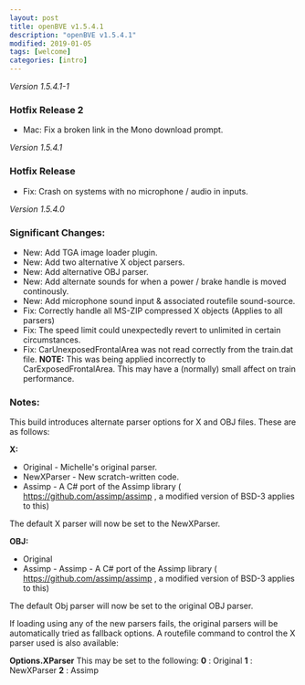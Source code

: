 ```yaml
---
layout: post
title: openBVE v1.5.4.1
description: "openBVE v1.5.4.1"
modified: 2019-01-05
tags: [welcome]
categories: [intro]
---
```


*Version 1.5.4.1-1*
### Hotfix Release 2
* Mac: Fix a broken link in the Mono download prompt.

*Version 1.5.4.1*
### Hotfix Release
* Fix: Crash on systems with no microphone / audio in inputs.

*Version 1.5.4.0*

### Significant Changes:
* New: Add TGA image loader plugin.
* New: Add two alternative X object parsers.
* New: Add alternative OBJ parser.
* New: Add alternate sounds for when a power / brake handle is moved continously.
* New: Add microphone sound input & associated routefile sound-source.
* Fix: Correctly handle all MS-ZIP compressed X objects (Applies to all parsers)
* Fix: The speed limit could unexpectedly revert to unlimited in certain circumstances.
* Fix: CarUnexposedFrontalArea was not read correctly from the train.dat file. **NOTE:** This was being applied incorrectly to CarExposedFrontalArea. This may have a (normally) small affect on train performance.

### Notes:
This build introduces alternate parser options for X and OBJ files.
These are as follows:

**X:**
* Original - Michelle's original parser.
* NewXParser - New scratch-written code.
* Assimp - A C# port of the Assimp library ( https://github.com/assimp/assimp , a modified version of BSD-3 applies to this)

The default X parser will now be set to the NewXParser.

**OBJ:**
* Original
* Assimp - Assimp - A C# port of the Assimp library ( https://github.com/assimp/assimp , a modified version of BSD-3 applies to this)

The default Obj parser will now be set to the original OBJ parser.

If loading using any of the new parsers fails, the original parsers will be automatically tried as fallback options.
A routefile command to control the X parser used is also available:

**Options.XParser**
This may be set to the following: **0** : Original **1** : NewXParser **2** : Assimp